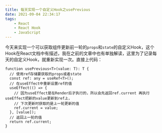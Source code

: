 ```yaml
---
title: 每天实现一个自定义Hook之usePrevious
date: 2021-09-04 22:34:17
tags: 
    - React
    - React Hook
    - JavaScript
---
```

今天来实现一个可以获取组件更新前一轮的`props`和`state`的自定义Hook，这个Hook在React文档中有描述，我在之前的文章中也有单独解读，这里为了记录每天的自定义Hook，就重新实现一次。直接上代码：
<!-- more -->
```tsx
function usePrevious<T>(value: T): T {
  // 使用ref存储要获取的props或者state
  const ref: any = useRef<T>();
  // 在useEffect中重新设置ref的值
  useEffect(() => {
    // 因为useEffect是在Render后才执行的，所以会先返回ref.current 再执行useEffect把新的value更新到ref上，
    // 下次更新时获取的是上一轮更新的值
    ref.current = value;
  }, [value]); 
  // 返回上一轮的值
  return ref.current;
}
```
